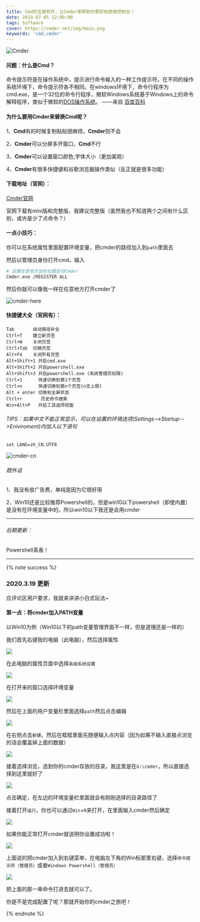 ```yaml
---
title: Cmd的互替软件，让Cmder来帮助你更好地使用控制台！
date: 2019-07-05 12:00:00
tags: Software
cover: https://cmder.net/img/main.png
keywords: 'cmd,cmder'
---
```


![Cmder](https://cmder.net/img/main.png)

#### 问题：什么是Cmd？

命令提示符是在操作系统中，提示进行命令输入的一种工作提示符。在不同的操作系统环境下，命令提示符各不相同。在windows环境下，命令行程序为cmd.exe，是一个32位的命令行程序，微软Windows系统基于Windows上的命令解释程序，类似于微软的[DOS操作系统](https://baike.baidu.com/item/DOS操作系统)。  ——来自 [百度百科](https://baike.baidu.com/item/命令提示符)

#### 为什么要用Cmder来替换Cmd呢？

1、**Cmd**有的时候复制粘贴很麻烦，**Cmder**则不会

2、**Cmder**可以分屏多开窗口，**Cmd**不行

3、**Cmder**可以设置窗口颜色,字体大小（更加美观）

4、**Cmder**有很多快捷键和谷歌浏览器操作类似（反正就是很多功能）

#### 下载地址（官网）：

[Cmder官网](http://cmder.net/)

官网下载有mini版和完整版，我建议完整版（虽然我也不知道两个之间有什么区别，或许是少了点命令？）

#### 一点小技巧：

你可以在系统属性里面配置环境变量，把cmder的路径加入到``path``里面去

然后以管理员身份打开cmd，输入

```bash
# 设置任意地方鼠标右键启动Cmder
Cmder.exe /REGISTER ALL
```

然后你就可以像我一样在任意地方打开cmder了

![cmder-here](https://cdn.jsdelivr.net/gh/GamerNoTitle/Picture-repo@1.0/cmder/cmder-here.png)

#### 快捷键大全（官网有）：

```
Tab       自动路径补全
Ctrl+T    建立新页签
Ctrl+W    关闭页签
Ctrl+Tab  切换页签
Alt+F4    关闭所有页签
Alt+Shift+1 开启cmd.exe
Alt+Shift+2 开启powershell.exe
Alt+Shift+3 开启powershell.exe (系统管理员权限)
Ctrl+1      快速切换到第1个页签
Ctrl+n      快速切换到第n个页签(n无上限)
Alt + enter 切换到全屏状态
Ctrl+r       历史命令搜索
Win+Alt+P   开启工具选项视窗
```

###### TIPS：如果中文不能正常显示，可以在设置的环境选项(Settings-->Startup-->Eniviroment)内加入以下语句

```basic
set LANG=zh_CN.UTF8 
```

![cmder-cn](https://cdn.jsdelivr.net/gh/GamerNoTitle/Picture-repo@1.0/cmder/cmder-cn.png)



###### 题外话

1、我没有收广告费，单纯是因为它很好用

2、Win10还是比较推荐Powershell的，但是win10以下powershell（即使内置）是没有在环境变量中的，所以win10以下我还是会用cmder

---

###### 后期更新：

Powershell真香！

---

{% note success %}

### 2020.3.19 更新

应评论区用户要求，我就来讲讲小白式玩法~

#### 第一点：将cmder加入PATH变量

以Win10为例（Win10以下的path变量管理界面不一样，但是道理还是一样的）

我们首先右键我的电脑（此电脑），然后选择属性

![](https://cdn.jsdelivr.net/gh/GamerNoTitle/Picture-repo-v1@cmder/img/cmder/This-Computer-Properties.png)

在此电脑的属性页面中选择``高级系统设置``

![](https://cdn.jsdelivr.net/gh/GamerNoTitle/Picture-repo-v1@cmder/img/cmder/Properties-Settings.png)

在打开来的窗口选择环境变量

![](https://cdn.jsdelivr.net/gh/GamerNoTitle/Picture-repo-v1@cmder/img/cmder/Settings-env.png)

然后在上面的用户变量栏里面选择``path``然后点击编辑

![](https://cdn.jsdelivr.net/gh/GamerNoTitle/Picture-repo-v1@cmder/img/cmder/env-path.png)

在右侧点击``新建``，然后在框框里面先随便输入点内容（因为如果不输入直接点浏览的话会覆盖掉上面的数据）

![](https://cdn.jsdelivr.net/gh/GamerNoTitle/Picture-repo-v1@cmder/img/cmder/path-new.png)

接着选择浏览，选到你的cmder存放的目录，我这里是在``G:\cmder``，所以直接选择到这里就好了

![](https://cdn.jsdelivr.net/gh/GamerNoTitle/Picture-repo-v1@cmder/img/cmder/select-folder.png)

点击确定，在左边的环境变量栏里面就会有刚刚选择的目录路径了

接着打开``运行``，你也可以通过``Win``+``R``来打开，在里面输入cmder然后确定

![](https://cdn.jsdelivr.net/gh/GamerNoTitle/Picture-repo-v1@cmder/img/cmder/run.png)

如果你能正常打开cmder就说明你设置成功啦！

![](https://cdn.jsdelivr.net/gh/GamerNoTitle/Picture-repo-v1@cmder/img/cmder/cmder.png)

上面说的把cmder加入到右键菜单，在电脑左下角的Win标那里右键，选择``命令提示符（管理员）``或者``Windows Powershell（管理员）``

![](https://cdn.jsdelivr.net/gh/GamerNoTitle/Picture-repo-v1@cmder/img/cmder/Powershell-run-as-admin.png)

把上面的那一串命令打进去就可以了。

你是不是完成配置了呢？那就开始你的cmder之旅吧！

{% endnote %}

